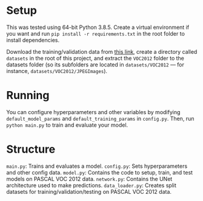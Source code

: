 # Setup
This was tested using 64-bit Python 3.8.5. Create a virtual environment if you want and run `pip install -r requirements.txt` in the root folder to install dependencies.

Download the training/validation data from [this link](http://host.robots.ox.ac.uk/pascal/VOC/voc2012/#devkit),
create a directory called `datasets` in the root of this project, and extract the `VOC2012` folder to the datasets folder (so its subfolders are located in `datasets/VOC2012` — for instance, `datasets/VOC2012/JPEGImages`).

# Running
You can configure hyperparameters and other variables by modifying `default_model_params` and `default_training_params` in `config.py`.
Then, run `python main.py` to train and evaluate your model.

# Structure
`main.py`: Trains and evaluates a model.
`config.py`: Sets hyperparameters and other config data.
`model.py`: Contains the code to setup, train, and test models on PASCAL VOC 2012 data.
`network.py`: Contains the UNet architecture used to make predictions.
`data_loader.py`: Creates split datasets for training/validation/testing on PASCAL VOC 2012 data.
